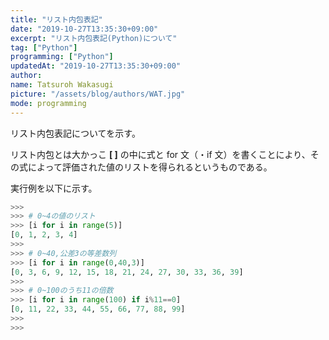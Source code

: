 ```yaml
---
title: "リスト内包表記"
date: "2019-10-27T13:35:30+09:00"
excerpt: "リスト内包表記(Python)について"
tag: ["Python"]
programming: ["Python"]
updatedAt: "2019-10-27T13:35:30+09:00"
author:
name: Tatsuroh Wakasugi
picture: "/assets/blog/authors/WAT.jpg"
mode: programming
---
```


リスト内包表記についてを示す。

<div class="note_content_by_programming_language" id="note_content_Python">

リスト内包とは大かっこ **\[ \]** の中に式と for 文（・if 文）を書くことにより、その式によって評価された値のリストを得られるというものである。

実行例を以下に示す。

```python
>>>
>>> # 0~4の値のリスト
>>> [i for i in range(5)]
[0, 1, 2, 3, 4]
>>>
>>> # 0~40,公差3の等差数列
>>> [i for i in range(0,40,3)]
[0, 3, 6, 9, 12, 15, 18, 21, 24, 27, 30, 33, 36, 39]
>>>
>>> # 0~100のうち11の倍数
>>> [i for i in range(100) if i%11==0]
[0, 11, 22, 33, 44, 55, 66, 77, 88, 99]
>>>
>>>
```

</div>
